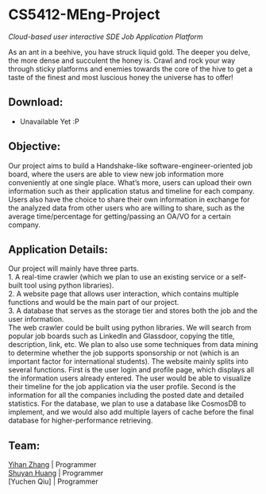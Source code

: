 # CS5412-MEng-Project
_Cloud-based user interactive SDE Job Application Platform_


As an ant in a beehive, you have struck liquid gold. The deeper you delve, the more dense and succulent the honey is. Crawl and rock your way through sticky platforms and enemies towards the core of the hive to get a taste of the finest and most luscious honey the universe has to offer!

## Download:

-   Unavailable Yet :P

## Objective:

  Our project aims to build a Handshake-like software-engineer-oriented job board, where the users are able to view new job information more conveniently at one single place. What’s more, users can upload their own information such as their application status and timeline for each company. Users also have the choice to share their own information in exchange for the analyzed data from other users who are willing to share, such as the average time/percentage for getting/passing an OA/VO for a certain company.

## Application Details:

  Our project will mainly have three parts. \
    1. A real-time crawler (which we plan to use an existing service or a self-built tool using python libraries). \
    2. A website page that allows user interaction, which contains multiple functions and would be the main part of our project. \
    3. A database that serves as the storage tier and stores both the job and the user information.\
  The web crawler could be built using python libraries. We will search from popular job boards such as LinkedIn and Glassdoor, copying the title, description, link, etc. We plan to also use some techniques from data mining to determine whether the job supports sponsorship or not (which is an important factor for international students). The website mainly splits into several functions. First is the user login and profile page, which displays all the information users already entered. The user would be able to visualize their timeline for the job application via the user profile. Second is the information for all the companies including the posted date and detailed statistics. For the database, we plan to use a database like CosmosDB to implement, and we would also add multiple layers of cache before the final database for higher-performance retrieving.


## Team:

[Yihan Zhang](https://github.com/hzzyh1229) | Programmer \
[Shuyan Huang](https://github.com/JoyceHuangEC) | Programmer \
[Yuchen Qiu] | Programmer 
